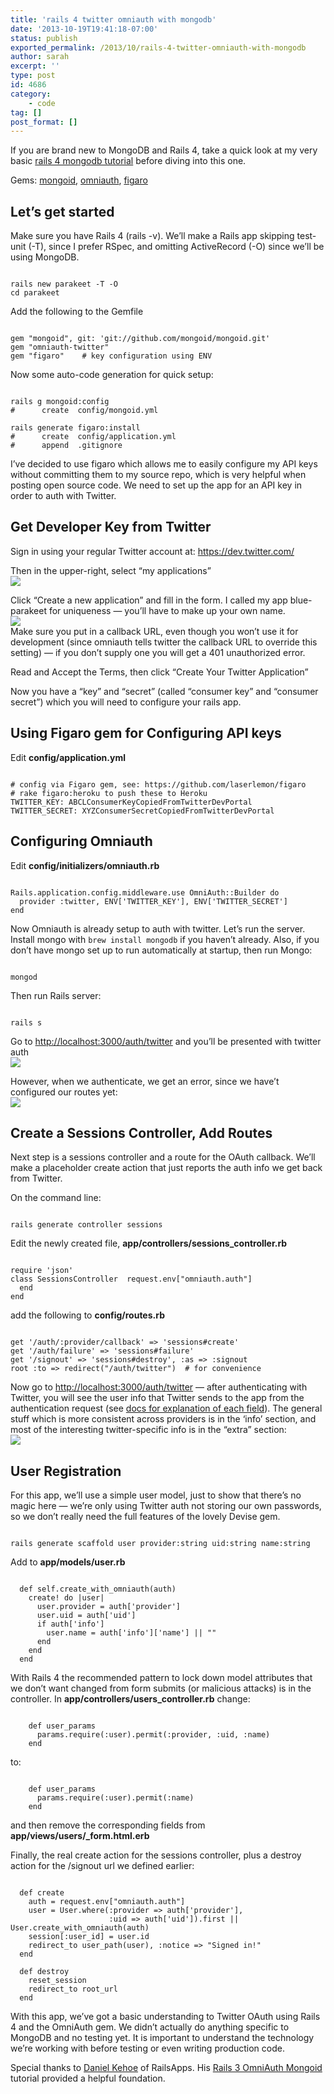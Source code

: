 ```yaml
---
title: 'rails 4 twitter omniauth with mongodb'
date: '2013-10-19T19:41:18-07:00'
status: publish
exported_permalink: /2013/10/rails-4-twitter-omniauth-with-mongodb
author: sarah
excerpt: ''
type: post
id: 4686
category:
    - code
tag: []
post_format: []
---
```

If you are brand new to MongoDB and Rails 4, take a quick look at my very basic [rails 4 mongodb tutorial](https://www.ultrasaurus.com/sarahblog/code/) before diving into this one.

Gems: [mongoid](http://mongoid.org), [omniauth](http://www.omniauth.org/), [figaro](https://github.com/laserlemon/figaro)

Let’s get started
-----------------

Make sure you have Rails 4 (rails -v). We’ll make a Rails app skipping test-unit (-T), since I prefer RSpec, and omitting ActiveRecord (-O) since we’ll be using MongoDB.

```

rails new parakeet -T -O
cd parakeet
```

Add the following to the Gemfile

```

gem "mongoid", git: 'git://github.com/mongoid/mongoid.git'
gem "omniauth-twitter"
gem "figaro"    # key configuration using ENV 
```

Now some auto-code generation for quick setup:

```

rails g mongoid:config
#      create  config/mongoid.yml

rails generate figaro:install
#      create  config/application.yml
#      append  .gitignore
```

I’ve decided to use figaro which allows me to easily configure my API keys without committing them to my source repo, which is very helpful when posting open source code. We need to set up the app for an API key in order to auth with Twitter.

Get Developer Key from Twitter
------------------------------

Sign in using your regular Twitter account at: <https://dev.twitter.com/>

Then in the upper-right, select “my applications”  
![](https://www.monosnap.com/image/GagljLkbhcGSDhZNnegf0246b.png)

Click “Create a new application” and fill in the form. I called my app blue-parakeet for uniqueness — you’ll have to make up your own name.  
![](https://www.monosnap.com/image/CUWsk5qmrLGsoOBZxmqvldb8x.png)  
Make sure you put in a callback URL, even though you won’t use it for development (since omniauth tells twitter the callback URL to override this setting) — if you don’t supply one you will get a 401 unauthorized error.

Read and Accept the Terms, then click “Create Your Twitter Application”

Now you have a “key” and “secret” (called “consumer key” and “consumer secret”) which you will need to configure your rails app.

Using Figaro gem for Configuring API keys
-----------------------------------------

Edit **config/application.yml**

```

# config via Figaro gem, see: https://github.com/laserlemon/figaro
# rake figaro:heroku to push these to Heroku
TWITTER_KEY: ABCLConsumerKeyCopiedFromTwitterDevPortal
TWITTER_SECRET: XYZConsumerSecretCopiedFromTwitterDevPortal
```

Configuring Omniauth
--------------------

Edit **config/initializers/omniauth.rb**

```

Rails.application.config.middleware.use OmniAuth::Builder do
  provider :twitter, ENV['TWITTER_KEY'], ENV['TWITTER_SECRET']
end
```

Now Omniauth is already setup to auth with twitter. Let’s run the server. Install mongo with `brew install mongodb` if you haven’t already. Also, if you don’t have mongo set up to run automatically at startup, then run Mongo:

```

mongod
```

Then run Rails server:

```

rails s
```

Go to <http://localhost:3000/auth/twitter> and you’ll be presented with twitter auth  
![](https://www.monosnap.com/image/OBdV4vFem0tOo4Nzn3lFpEjeB.png)

However, when we authenticate, we get an error, since we have’t configured our routes yet:  
![](https://www.monosnap.com/image/g0cDeKYAWVglRMuFtkcP5PKMU.png)

Create a Sessions Controller, Add Routes
----------------------------------------

Next step is a sessions controller and a route for the OAuth callback. We’ll make a placeholder create action that just reports the auth info we get back from Twitter.

On the command line:

```

rails generate controller sessions
```

Edit the newly created file, **app/controllers/sessions\_controller.rb**

```

require 'json'
class SessionsController  request.env["omniauth.auth"]
  end
end
```

add the following to **config/routes.rb**

```

get '/auth/:provider/callback' => 'sessions#create'
get '/auth/failure' => 'sessions#failure'
get '/signout' => 'sessions#destroy', :as => :signout
root :to => redirect("/auth/twitter")  # for convenience
```

Now go to <http://localhost:3000/auth/twitter> — after authenticating with Twitter, you will see the user info that Twitter sends to the app from the authentication request (see [docs for explanation of each field](https://dev.twitter.com/docs/platform-objects/users)). The general stuff which is more consistent across providers is in the ‘info’ section, and most of the interesting twitter-specific info is in the “extra” section:  
![](https://www.monosnap.com/image/4YQsosoWhSxJgZh8bLG5N0xgc.png)

User Registration
-----------------

For this app, we’ll use a simple user model, just to show that there’s no magic here — we’re only using Twitter auth not storing our own passwords, so we don’t really need the full features of the lovely Devise gem.

```

rails generate scaffold user provider:string uid:string name:string
```

Add to **app/models/user.rb**

```

  def self.create_with_omniauth(auth)
    create! do |user|
      user.provider = auth['provider']
      user.uid = auth['uid']
      if auth['info']
        user.name = auth['info']['name'] || ""
      end
    end
  end
```

With Rails 4 the recommended pattern to lock down model attributes that we don’t want changed from form submits (or malicious attacks) is in the controller. In **app/controllers/users\_controller.rb** change:

```

    def user_params
      params.require(:user).permit(:provider, :uid, :name)
    end
```

to:

```

    def user_params
      params.require(:user).permit(:name)
    end
```

and then remove the corresponding fields from **app/views/users/\_form.html.erb**

Finally, the real create action for the sessions controller, plus a destroy action for the /signout url we defined earlier:

```

  def create
    auth = request.env["omniauth.auth"]
    user = User.where(:provider => auth['provider'],
                      :uid => auth['uid']).first || User.create_with_omniauth(auth)
    session[:user_id] = user.id
    redirect_to user_path(user), :notice => "Signed in!"
  end

  def destroy
    reset_session
    redirect_to root_url
  end
```

With this app, we’ve got a basic understanding to Twitter OAuth using Rails 4 and the OmniAuth gem. We didn’t actually do anything specific to MongoDB and no testing yet. It is important to understand the technology we’re working with before testing or even writing production code.

Special thanks to [Daniel Kehoe](http://twitter.com/railsapps) of RailsApps. His [Rails 3 OmniAuth Mongoid](http://railsapps.github.io/tutorial-rails-mongoid-omniauth.html) tutorial provided a helpful foundation.